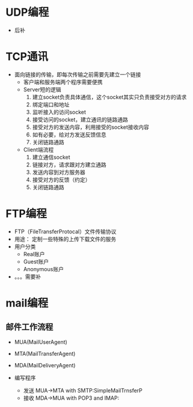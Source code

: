 # UDP编程
- 后补

# TCP通讯
- 面向链接的传输，即每次传输之前需要先建立一个链接
    - 客户端和服务端两个程序需要便携
    - Server短的逻辑
        1. 建立socket负责具体通信，这个socket其实只负责接受对方的请求
        2. 绑定端口和地址
        3. 监听接入的访问socket
        4. 接受访问的socket，建立通讯的链路通路
        5. 接受对方的发送内容，利用接受的socket接收内容
        6. 如有必要，给对方发送反馈信息
        7. 关闭链路通路
    - Client端流程
        1. 建立通信socket
        2. 链接对方，请求跟对方建立通路
        3. 发送内容到对方服务器
        4. 接受对方的反馈（约定）
        5. 关闭链路通路

# FTP编程
- FTP（FileTransferProtocal）文件传输协议
- 用途： 定制一些特殊的上传下载文件的服务
- 用户分类
    - Real账户
    - Guest账户
    - Anonymous账户
- 。。。需要补    
    
# mail编程
## 邮件工作流程
- MUA(MailUserAgent)
- MTA(MailTransferAgent)
- MDA(MailDeliveryAgent)

- 编写程序
    - 发送 MUA->MTA with SMTP:SimpleMailTrnsferP
    - 接收 MDA->MUA with POP3 and IMAP:
    
 